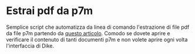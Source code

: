 # Estrai pdf da p7m
Semplice script che automatizza da linea di comando l'estrazione di file pdf da file p7m partendo da [questo articolo](https://quoll.it/firma-digitale-p7m-come-estrarre-il-contenuto/). Comodo se dovete aprire e verificare il contenuto di tanti documenti p7m e non volete aprire ogni volta l'interfaccia di Dike.
